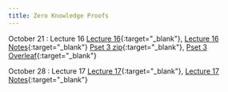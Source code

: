 ```yaml
---
title: Zero Knowledge Proofs
---
```


October 21
: Lecture 16
  [Lecture 16](slides/Lecture16.pptx){:target="_blank"}, [Lecture 16 Notes](notes/L15Notes.pdf){:target="_blank"} 
  [Pset 3 zip](psets/CS55500_Pset_3.zip){:target="_blank"}, [Pset 3 Overleaf](https://www.overleaf.com/read/frwnbmgcsysd#80061c){:target="_blank"} 


October 28
: Lecture 17
  [Lecture 17](slides/Lecture17.pptx){:target="_blank"}, [Lecture 17 Notes](notes/L17Notes.pdf){:target="_blank"} 
